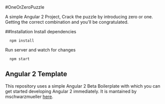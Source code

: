 #OneOrZeroPuzzle

A simple Angular 2 Project, Crack the puzzle by introducing zero or one.
Getting the correct combination and you'll be congratulated.

##Installation
Install dependencies

``` 
  npm install
```

Run server and watch for changes

``` 
  npm start
```

## Angular 2 Template
This repository uses a simple Angular 2 Beta Boilerplate with which you can get started developing Angular 2 immediately.
It is mantained by mschwarzmueller [here](https://github.com/mschwarzmueller/angular-2-beta-boilerplate).

